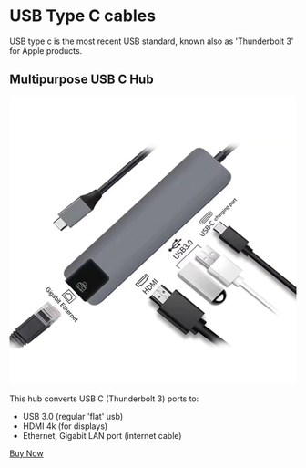 # USB Type C cables

USB type c is the most recent USB standard, known also as 'Thunderbolt 3' for Apple products.

## Multipurpose USB C Hub

![ USB-C to USB 3.0, HDMI and Ethernet]( ./assets/hot-5-in-1-USB-Type-C-Hub-Hdmi-4K-USB-C-Hub-to-Gigabit-Ethernet.jpg )

This hub converts USB C (Thunderbolt 3) ports to:

- USB 3.0 (regular 'flat' usb)
- HDMI 4k (for displays)
- Ethernet, Gigabit LAN port (internet cable)

[Buy Now]( https://www.aliexpress.com/item/hot-5-in-1-USB-Type-C-Hub-Hdmi-4K-USB-C-Hub-to-Gigabit-Ethernet/32954358411.html )